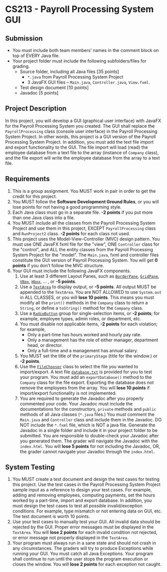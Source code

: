# CS213 - Payroll Processing System GUI

## Submission

-   You must include both team members’ names in the comment block on top of EVERY Java file.
-   Your project folder must include the following subfolders/files for grading.
    -   Source folder, including all Java files [35 points]
        -   `*.java` from Payroll Processing System Project
        -   3 JavaFX GUI files – `Main.java`, `Controller.java`, `View.fxml`.
    -   Test design document [10 points]
    -   Javadoc [5 points]

## Project Description

In this project, you will develop a GUI (graphical user interface) with JavaFX for the Payroll Processing System you created. The GUI shall replace the `PayrollProcessing` class (console user interface) in the Payroll Processing System Project. In other words, this project is a GUI version of the Payroll Processing System Project. In addition, you must add the text file import and export functionality to the GUI. The file import will load (read) the employee database from a text file to the array (instance of `Company` class), and the file export will write the employee database from the array to a text file.

## Requirements

1. This is a group assignment. You MUST work in pair in order to get the credit for this project.
2. You MUST follow the **Software Development Ground Rules**, or you will lose points for not having a good programming style.
3. Each Java class must go in a separate file. **-2 points** if you put more than one Java class into a file.
4. You MUST include all the classes from the Payroll Processing System Project and use them in this project, EXCEPT `PayrollProcessing` class and `RunProject2` class. **-2 points** for each class not used.
5. This project uses the Model-View-Controller (MVC) design pattern. You must use ONE JavaFX fxml file for the "view", ONE `Controller` class for the "control", and ALL the entity classes from the Payroll Processing System Project for the "model". The `Main.java`, fxml and controller files constitute the GUI version of Payroll Processing System. You will get **0 points** if you don’t follow the MVC structure.
6. Your GUI must include the following JavaFX components.
    1. Use at least 3 different Layout Panes, such as [`BorderPane`](https://openjfx.io/javadoc/18/javafx.graphics/javafx/scene/layout/BorderPane.html), [`GridPane`](https://openjfx.io/javadoc/18/javafx.graphics/javafx/scene/layout/GridPane.html), [`VBox`](https://openjfx.io/javadoc/18/javafx.graphics/javafx/scene/layout/VBox.html), [`Hbox`](https://openjfx.io/javadoc/18/javafx.graphics/javafx/scene/layout/HBox.html), ... , or **-5 points**.
    2. Use a [`TextArea`](https://openjfx.io/javadoc/18/javafx.controls/javafx/scene/control/TextArea.html) to display output, or **-5 points**. All output MUST be appended to the `TextArea`. You are NOT ALLOWED to use `System.out` in ALL CLASSES, or you will **lose 10 points**. This means you must modify all the `print()` methods in the `Company` class to return a `String`, or define a `toString()` method for the `Company` class.
    3. Use a [`RadioButton`](https://openjfx.io/javadoc/18/javafx.controls/javafx/scene/control/RadioButton.html) group for single-selection items, or **-2 points**; for example, employee types, admin roles, or department, etc.
    4. You must disable not applicable items, **-2 points** for each violation; for example,
        - Only a part-time has hours worked and hourly pay rate.
        - Only a management has the role of either manager, department head, or director.
        - Only a full-time and a management has annual salary.
    5. You MUST set the title of the `primaryStage` (title for the window.) or **-2 points**.
    6. Use the [`FileChooser`](https://openjfx.io/javadoc/18/javafx.graphics/javafx/stage/FileChooser.html) class to select the file you wanted to import/export. A text file [`database.txt`](database.txt) is provided for you to test your program. You must add an `exportDatabase()` method to the `Company` class for the file export. Exporting the database does not remove the employees from the array. You will **lose 10 points** if import/export functionality is not implemented.
    7. You are required to generate the Javadoc after you properly commented your code. Your Javadoc must include the documentations for the constructors, `private` methods and `public` methods of all Java classes (`*.java` files.) You must comment the `Main.java` and `Controller` class and include them in the Javadoc. DO NOT include the `*.fxml` file, which is NOT a java file. Generate the Javadoc in a single folder and include it in your project folder to be submitted. You are responsible to double-check your Javadoc after you generated them. The grader will navigate the Javadoc with the `index.html`. You will **lose 5 points** for not including the Javadoc, OR, the grader cannot navigate your Javadoc through the `index.html`.

## System Testing

1. You MUST create a test document and design the test cases for testing this project. Use the test cases in the Payroll Processing System Project sample input as a reference to design your test cases. For example, adding and removing employees, computing payments, set the hours worked by a part-time, import and export database. In addition, you must design the test cases to test all possible invalid/exception conditions. For example, type mismatch or not entering data on GUI, etc. The test document is worth 10 points.
2. Use your test cases to manually test your GUI. All invalid data should be rejected by the GUI. Proper error messages must be displayed in the `TextArea`. You will **lose 2 points** for each invalid condition not rejected, or error message not properly displayed in the `TextArea`.
3. Your program must always run in a sane state and should not crash in any circumstances. The graders will try to produce Exceptions while running your GUI. You must catch all Java Exceptions. Your program shall continue to run until the user stops the program execution or closes the window. You will **lose 2 points** for each exception not caught.
